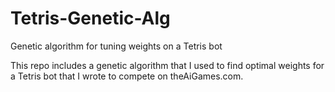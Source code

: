 # Tetris-Genetic-Alg
Genetic algorithm for tuning weights on a Tetris bot

This repo includes a genetic algorithm that I used to find optimal weights for a Tetris bot that I wrote to compete on theAiGames.com.
